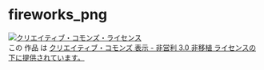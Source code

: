 fireworks_png
=============

<a rel="license" href="http://creativecommons.org/licenses/by-nc/3.0/deed.ja"><img alt="クリエイティブ・コモンズ・ライセンス" style="border-width:0" src="http://i.creativecommons.org/l/by-nc/3.0/88x31.png" /></a><br />この 作品 は <a rel="license" href="http://creativecommons.org/licenses/by-nc/3.0/deed.ja">クリエイティブ・コモンズ 表示 - 非営利 3.0 非移植 ライセンスの下に提供されています。</a>

